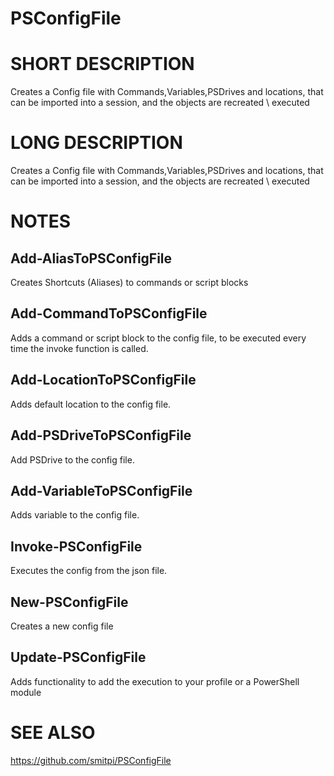 # PSConfigFile

# SHORT DESCRIPTION
Creates a Config file with Commands,Variables,PSDrives and locations, that can be imported into a session, and the objects are recreated \ executed

# LONG DESCRIPTION
Creates a Config file with Commands,Variables,PSDrives and locations, that can be imported into a session, and the objects are recreated \ executed

# NOTES
## Add-AliasToPSConfigFile
Creates Shortcuts (Aliases) to commands or script blocks
## Add-CommandToPSConfigFile
Adds a command or script block to the config file, to be executed every time the invoke function is called.
## Add-LocationToPSConfigFile
Adds default location to the config file.
## Add-PSDriveToPSConfigFile
Add PSDrive to the config file.
## Add-VariableToPSConfigFile
Adds variable to the config file.
## Invoke-PSConfigFile
Executes the config from the json file.
## New-PSConfigFile
Creates a new config file
## Update-PSConfigFile
Adds functionality to add the execution to your profile or a PowerShell module


# SEE ALSO
https://github.com/smitpi/PSConfigFile

